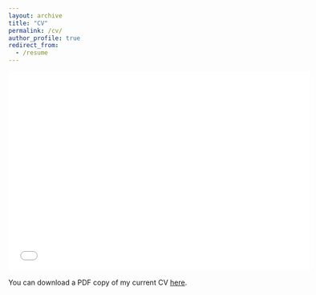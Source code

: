 ```yaml
---
layout: archive
title: "CV"
permalink: /cv/
author_profile: true
redirect_from:
  - /resume
---
```


<embed src="{{ site.baseurl }}/files/JohnD'ArcyCV.pdf" width="600" height="400" type='application/pdf'>

You can download a PDF copy of my current CV [here](/files/JohnD'ArcyCV.pdf). 
